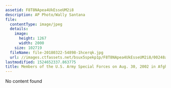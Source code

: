 ```yaml
---
assetid: F8T8NApea4UkEsseUM2i8
description: AP Photo/Wally Santana
file:
  contentType: image/jpeg
  details:
    image:
      height: 1267
      width: 2000
    size: 102719
  fileName: file-20180322-54898-1hcerqk.jpg
  url: //images.ctfassets.net/bsux5spekp1p/F8T8NApea4UkEsseUM2i8/00248afdf0ba97b67750f733ed829e53/file-20180322-54898-1hcerqk.jpg
lastmodified: 1524652337.863775
title: Members of the U.S. Army Special Forces on Aug. 30, 2002 in Afghanistan.
---
```

No content found